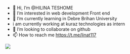 - 👋 Hi, I’m @HILINA TESHOME
- 👀 I’m interested in web development Front end
- 🌱 I’m currently learning in Debre Brihan University
- i am currently working at kuraz technologies as intern
- 💞️ I’m looking to collaborate on github
- 📫 How to reach me https://t.me/linat117

<img src="https://github-readme-stats.vercel.app/api?username=linat117&&show_icons=true&title_color=ffffff&icon_color=bb2acf&text_color=daf7dc&bg_color=151515" >
<!---
linat117/linat117 is a ✨ special ✨ repository because its `README.md` (this file) appears on your GitHub profile.
You can click the Preview link to take a look at your changes.
--->
